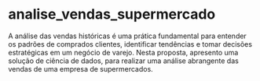 # analise_vendas_supermercado
A análise das vendas históricas é uma prática fundamental para entender os padrões de comprados clientes, identificar tendências e tomar decisões estratégicas em um negócio de varejo. Nesta proposta, apresento uma solução de ciência de dados, para realizar uma análise abrangente das vendas de uma empresa de supermercados.
